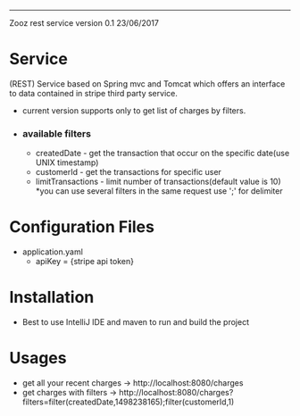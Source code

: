---
Zooz rest service version 0.1 23/06/2017

Service
=======
(REST) Service based on Spring mvc and Tomcat which offers an interface to data contained in stripe third party service.
+ current version supports only to get list of charges by filters.
 + ### available filters
    * createdDate - get the transaction that occur on the specific date(use UNIX timestamp)
    * customerId - get the transactions for specific user
    * limitTransactions - limit number of transactions(default value is 10)
    *you can use several filters in the same request use ';' for delimiter

Configuration Files
==================
+ application.yaml
    * apiKey = {stripe api token}

Installation
==================
+ Best to use IntelliJ IDE and maven to run and build the project

Usages
==================
+ get all your recent charges -> http://localhost:8080/charges
+ get charges with filters -> http://localhost:8080/charges?filters=filter(createdDate,1498238165);filter(customerId,1)
